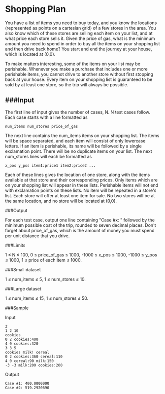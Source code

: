 Shopping Plan
=============

You have a list of items you need to buy today, and you know the locations (represented as points on a cartesian grid) of a few stores in the area. You also know which of these stores are selling each item on your list, and at what price each store sells it. Given the price of gas, what is the minimum amount you need to spend in order to buy all the items on your shopping list and then drive back home? You start and end the journey at your house, which is located at (0,0).

To make matters interesting, some of the items on your list may be perishable. Whenever you make a purchase that includes one or more perishable items, you cannot drive to another store without first stopping back at your house. Every item on your shopping list is guaranteed to be sold by at least one store, so the trip will always be possible.

###Input
-----

The first line of input gives the number of cases, N. N test cases follow. Each case starts with a line formatted as

	num_items num_stores price_of_gas

The next line contains the num_items items on your shopping list. The items will be space separated, and each item will consist of only lowercase letters. If an item is perishable, its name will be followed by a single exclamation point. There will be no duplicate items on your list. The next num_stores lines will each be formatted as

	x_pos y_pos item1:price1 item2:price2 ...

Each of these lines gives the location of one store, along with the items available at that store and their corresponding prices. Only items which are on your shopping list will appear in these lists. Perishable items will not end with exclamation points on these lists. No item will be repeated in a store's list. Each store will offer at least one item for sale. No two stores will be at the same location, and no store will be located at (0,0).

###Output


For each test case, output one line containing "Case #x: " followed by the minimum possible cost of the trip, rounded to seven decimal places. Don't forget about price_of_gas, which is the amount of money you must spend per unit distance that you drive.

###Limits


1 ≤ N ≤ 100,
0 ≤ price_of_gas ≤ 1000,
-1000 ≤ x_pos ≤ 1000,
-1000 ≤ y_pos ≤ 1000,
1 ≤ price of each item ≤ 1000.

###Small dataset


1 ≤ num_items ≤ 5,
1 ≤ num_stores ≤ 10.

###Large dataset


1 ≤ num_items ≤ 15,
1 ≤ num_stores ≤ 50.

###Sample


Input

	2
	1 2 10
	cookies
	0 2 cookies:400
	4 0 cookies:320
	3 3 5
	cookies milk! cereal
	0 2 cookies:360 cereal:110
	4 0 cereal:90 milk:150
	-3 -3 milk:200 cookies:200

Output
	
	Case #1: 400.0000000
	Case #2: 519.2920690
